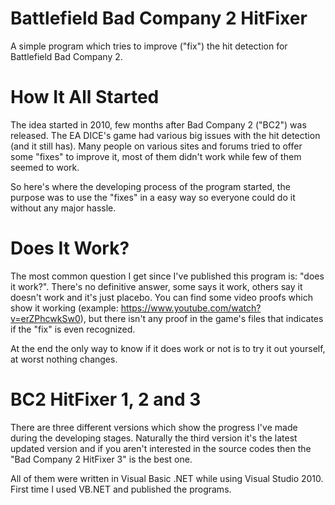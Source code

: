 Battlefield Bad Company 2 HitFixer
==================================

A simple program which tries to improve ("fix") the hit detection for Battlefield Bad Company 2.

How It All Started
==================

The idea started in 2010, few months after Bad Company 2 ("BC2") was released. The EA DICE's game had various big issues with the hit detection (and it still has). Many people on various sites and forums tried to offer some "fixes" to improve it, most of them didn't work while few of them seemed to work.

So here's where the developing process of the program started, the purpose was to use the "fixes" in a easy way so everyone could do it without any major hassle.

Does It Work?
=============

The most common question I get since I've published this program is: "does it work?". There's no definitive answer, some says it work, others say it doesn't work and it's just placebo. You can find some video proofs which show it working (example: https://www.youtube.com/watch?v=erZPhcwkSw0), but there isn't any proof in the game's files that indicates if the "fix" is even recognized.

At the end the only way to know if it does work or not is to try it out yourself, at worst nothing changes.

BC2 HitFixer 1, 2 and 3
=======================

There are three different versions which show the progress I've made during the developing stages. Naturally the third version it's the latest updated version and if you aren't interested in the source codes then the "Bad Company 2 HitFixer 3" is the best one.

All of them were written in Visual Basic .NET while using Visual Studio 2010. First time I used VB.NET and published the programs.
